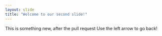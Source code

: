 ```yaml
---
layout: slide
title: "Welcome to our second slide!"
---
```

This is something new, after the pull request
Use the left arrow to go back!
